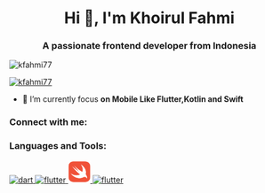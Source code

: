 <h1 align="center">Hi 👋, I'm Khoirul Fahmi</h1>
<h3 align="center">A passionate frontend developer from Indonesia</h3>

<p align="left"> <img src="https://komarev.com/ghpvc/?username=kfahmi77&label=Profile%20views&color=0e75b6&style=flat" alt="kfahmi77" /> </p>

<p align="left"> <a href="https://github.com/ryo-ma/github-profile-trophy"><img src="https://github-profile-trophy.vercel.app/?username=kfahmi77" alt="kfahmi77" /></a> </p>

- 🌱 I’m currently focus **on Mobile Like Flutter,Kotlin and Swift**

<h3 align="left">Connect with me:</h3>
<p align="left">
</p>

<h3 align="left">Languages and Tools:</h3>
<p align="left"> 
  <a href="https://dart.dev" target="_blank" rel="noreferrer"> <img src="https://www.vectorlogo.zone/logos/dartlang/dartlang-icon.svg" alt="dart" width="40" height="40"/> </a> 
  <a href="https://flutter.dev" target="_blank" rel="noreferrer"> <img src="https://www.vectorlogo.zone/logos/flutterio/flutterio-icon.svg" alt="flutter" width="40" height="40"/> </a> <a href="https://developer.apple.com/swift/" target="_blank" rel="noreferrer"> <img src="https://raw.githubusercontent.com/devicons/devicon/master/icons/swift/swift-original.svg" alt="swift" width="40" height="40"/> </a> 
  <a href="https://kotlinlang.org" target="_blank" rel="noreferrer"> <img src="https://www.vectorlogo.zone/logos/flutterio/flutterio-icon.svg(https://www.vectorlogo.zone/logos/kotlinlang/kotlinlang-ar21.svg)" alt="flutter" width="40" height="40"/> </a> 
</p>

